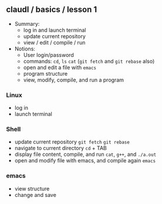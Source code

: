 ## claudl / basics / lesson 1

- Summary:
  - log in and launch terminal
  - update current repository
  - view / edit / compile / run
- Notions:
  - User login/password
  - commands: `cd`, `ls` `cat` (`git fetch` and `git rebase` also)
  - open and edit a file with `emacs`
  - program structure
  - view, modify, compile, and run a program

### Linux
- log in
- launch terminal

### Shell
- update current repository
`git fetch` `git rebase`
- navigate to current directory
`cd` + TAB
- display file content, compile, and run
`cat`, `g++`, and `./a.out`
- open and modify file with emacs, and compile again 
`emacs`

### emacs
- view structure
- change and save
